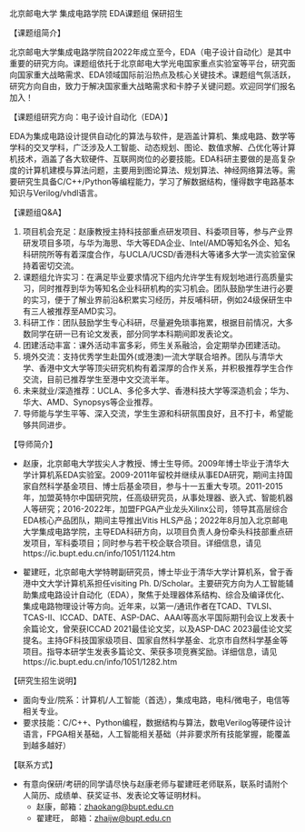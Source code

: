北京邮电大学 集成电路学院 EDA课题组 保研招生

【课题组简介】

北京邮电大学集成电路学院自2022年成立至今，EDA（电子设计自动化）是其中重要的研究方向。课题组依托于北京邮电大学光电国家重点实验室等平台，研究面向国家重大战略需求、EDA领域国际前沿热点及核心关键技术。课题组气氛活跃，研究方向自由，致力于解决国家重大战略需求和卡脖子关键问题。欢迎同学们报名加入！

【课题组研究方向：电子设计自动化（EDA）】

EDA为集成电路设计提供自动化的算法与软件，是涵盖计算机、集成电路、数学等学科的交叉学科，广泛涉及人工智能、动态规划、图论、数值求解、凸优化等计算机技术，涵盖了各大软硬件、互联网岗位的必要技能。EDA科研主要做的是高复杂度的计算机建模与算法问题，主要用到图论算法、规划算法、神经网络算法等。需要研究生具备C/C++/Python等编程能力，学习了解数据结构，懂得数字电路基本知识与Verilog/vhdl语言。

【课题组Q&A】

1. 项目机会充足：赵康教授主持科技部重点研发项目、科委项目等，参与产业界研发项目多项，与华为海思、华大等EDA企业、Intel/AMD等知名外企、知名科研院所等有着深度合作，与UCLA/UCSD/香港科大等诸多大学一流实验室保持着密切交流。
2. 课题组允许实习：在满足毕业要求情况下组内允许学生有规划地进行高质量实习，同时推荐到华为等知名企业科研机构的实习机会。团队鼓励学生进行必要的实习，便于了解业界前沿&积累实习经历，并反哺科研，例如24级保研生中有三人被推荐至AMD实习。
3. 科研工作：团队鼓励学生专心科研，尽量避免琐事拖累，根据目前情况，大多数同学在研一已有论文发表，部分同学本科期间即发表论文。
4. 团建活动丰富：课外活动丰富多彩，师生关系融洽，会定期举办团建活动。
5. 境外交流：支持优秀学生赴国外(或港澳)一流大学联合培养。团队与清华大学、香港中文大学等顶尖研究机构有着深厚的合作关系，并积极推荐学生合作交流，目前已推荐学生至港中文交流半年。
6. 未来就业/深造推荐：UCLA、多伦多大学、香港科技大学等深造机会；华为、华大、AMD、Synopsys等企业推荐。
7. 导师能与学生平等、深入交流，学生生源和科研氛围良好，且不打卡，希望能够共同进步。

【导师简介】

- 赵康，北京邮电大学拔尖人才教授、博士生导师。2009年博士毕业于清华大学计算机系EDA实验室。2009-2011年留校并继续从事EDA研究，期间主持国家自然科学基金项目、博士后基金项目，参与十一五重大专项。2011-2015年，加盟英特尔中国研究院，任高级研究员，从事处理器、嵌入式、智能机器人等研究；2016-2022年，加盟FPGA产业龙头Xilinx公司，领导其高层综合EDA核心产品团队，期间主导推出Vitis HLS产品；2022年8月加入北京邮电大学集成电路学院，主导EDA科研方向，以项目负责人身份牵头科技部重点研发项目，军科委项目；同时参与若干校企联合项目。详细信息，请见https://ic.bupt.edu.cn/info/1051/1124.htm

- 翟建旺，北京邮电大学特聘副研究员，博士毕业于清华大学计算机系，曾于香港中文大学计算机系担任visiting Ph. D/Scholar。主要研究方向为人工智能辅助集成电路设计自动化（EDA），聚焦于处理器体系结构、综合及编译优化、集成电路物理设计等方向。近年来，以第一/通讯作者在TCAD、TVLSI、TCAS-II、ICCAD、DATE、ASP-DAC、AAAI等高水平国际期刊会议上发表十余篇论文，曾荣获ICCAD 2021最佳论文奖，以及ASP-DAC 2023最佳论文奖提名。主持GF科技国家级项目、国家自然科学基金、北京市自然科学基金等项目。指导本研学生发表多篇论文、荣获多项竞赛奖励。详细信息，请见https://ic.bupt.edu.cn/info/1051/1282.htm

【研究生招生说明】

- 面向专业/院系：计算机/人工智能（首选），集成电路，电科/微电子，电信等相关专业。
- 要求技能：C/C++、Python编程，数据结构与算法，数电Verilog等硬件设计语言，FPGA相关基础，人工智能相关基础（并非要求所有技能掌握，能覆盖到越多越好）

【联系方式】

- 有意向保研/考研的同学请尽快与赵康老师与翟建旺老师联系，联系时请附个人简历、成绩单、获奖证书、发表论文等证明材料。
  - 赵康，邮箱：zhaokang@bupt.edu.cn
  - 翟建旺， 邮箱：zhaijw@bupt.edu.cn
